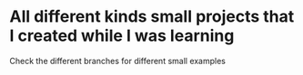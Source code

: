 # All different kinds small projects that I created while I was learning
Check the different branches for different small examples
